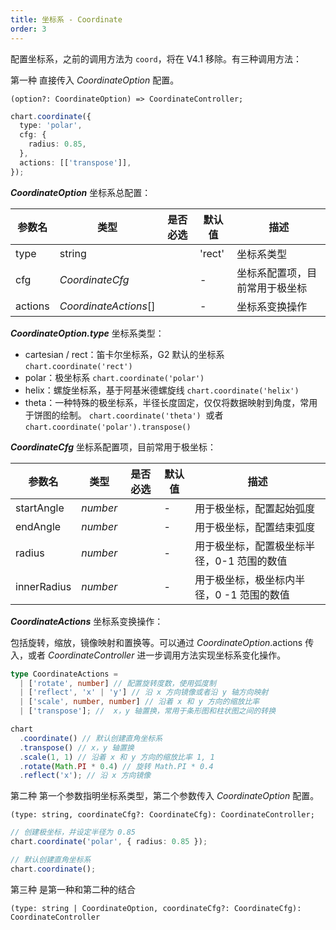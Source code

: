 ```yaml
---
title: 坐标系 - Coordinate
order: 3
---
```


配置坐标系，之前的调用方法为 `coord`，将在 V4.1 移除。有三种调用方法：

第一种 直接传入 _CoordinateOption_ 配置。

```sign
(option?: CoordinateOption) => CoordinateController;
```

```ts
chart.coordinate({
  type: 'polar',
  cfg: {
    radius: 0.85,
  },
  actions: [['transpose']],
});
```

_**CoordinateOption**_ 坐标系总配置：

| 参数名  | 类型                  | 是否必选 | 默认值 | 描述                           |
| ------- | --------------------- | -------- | ------ | ------------------------------ |
| type    | string                |          | 'rect' | 坐标系类型                     |
| cfg     | _CoordinateCfg_       |          | -      | 坐标系配置项，目前常用于极坐标 |
| actions | _CoordinateActions_[] |          | -      | 坐标系变换操作                 |

_**CoordinateOption.type**_ 坐标系类型：

- cartesian / rect：笛卡尔坐标系，G2 默认的坐标系 `chart.coordinate('rect')`
- polar：极坐标系 `chart.coordinate('polar')`
- helix：螺旋坐标系，基于阿基米德螺旋线 `chart.coordinate('helix')`
- theta：一种特殊的极坐标系，半径长度固定，仅仅将数据映射到角度，常用于饼图的绘制。 `chart.coordinate('theta')`  或者 `chart.coordinate('polar').transpose()`

_**CoordinateCfg**_ 坐标系配置项，目前常用于极坐标：

| 参数名      | 类型     | 是否必选 | 默认值 | 描述                                       |
| ----------- | -------- | -------- | ------ | ------------------------------------------ |
| startAngle  | _number_ |          | -      | 用于极坐标，配置起始弧度                   |
| endAngle    | _number_ |          | -      | 用于极坐标，配置结束弧度                   |
| radius      | _number_ |          | -      | 用于极坐标，配置极坐标半径，0-1 范围的数值 |
| innerRadius | _number_ |          | -      | 用于极坐标，极坐标内半径，0 -1 范围的数值  |

_**CoordinateActions**_ 坐标系变换操作：

包括旋转，缩放，镜像映射和置换等。可以通过 _CoordinateOption_.actions 传入，或者 _CoordinateController_ 进一步调用方法实现坐标系变化操作。

```ts
type CoordinateActions =
  | ['rotate', number] // 配置旋转度数，使用弧度制
  | ['reflect', 'x' | 'y'] // 沿 x 方向镜像或者沿 y 轴方向映射
  | ['scale', number, number] // 沿着 x 和 y 方向的缩放比率
  | ['transpose']; //  x，y 轴置换，常用于条形图和柱状图之间的转换
```

```ts
chart
  .coordinate() // 默认创建直角坐标系
  .transpose() // x，y 轴置换
  .scale(1, 1) // 沿着 x 和 y 方向的缩放比率 1, 1
  .rotate(Math.PI * 0.4) // 旋转 Math.PI * 0.4
  .reflect('x'); // 沿 x 方向镜像
```

第二种 第一个参数指明坐标系类型，第二个参数传入 _CoordinateOption_ 配置。

```sign
(type: string, coordinateCfg?: CoordinateCfg): CoordinateController;
```

```ts
// 创建极坐标，并设定半径为 0.85
chart.coordinate('polar', { radius: 0.85 });

// 默认创建直角坐标系
chart.coordinate();
```

第三种 是第一种和第二种的结合

```sign
(type: string | CoordinateOption, coordinateCfg?: CoordinateCfg): CoordinateController
```
